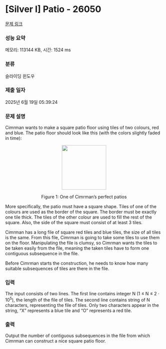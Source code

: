 # [Silver I] Patio - 26050 

[문제 링크](https://www.acmicpc.net/problem/26050) 

### 성능 요약

메모리: 113144 KB, 시간: 1524 ms

### 분류

슬라이딩 윈도우

### 제출 일자

2025년 6월 19일 05:39:24

### 문제 설명

<p>Cimrman wants to make a square patio floor using tiles of two colours, red and blue. The patio floor should look like this (with the colors slightly faded in time):</p>

<p style="text-align: center;"><img alt="" src="https://upload.acmicpc.net/f85e3eb7-0a6c-46c8-a5c9-0e47e6235010/-/preview/" style="width: 142px; height: 142px;"></p>

<p style="text-align: center;">Figure 1: One of Cimrman’s perfect patios</p>

<p>More specifically, the patio must have a square shape. Tiles of one of the colours are used as the border of the square. The border must be exactly one tile thick. The tiles of the other colour are used to fill the rest of the square. Also, the side of the square must consist of at least 3 tiles.</p>

<p>Cimrman has a long file of square red tiles and blue tiles, the size of all tiles is the same. From this file, Cimrman is going to take some tiles to use them on the floor. Manipulating the file is clumsy, so Cimrman wants the tiles to be taken easily from the file, meaning the taken tiles have to form one contiguous subsequence in the file.</p>

<p>Before Cimrman starts the construction, he needs to know how many suitable subsequences of tiles are there in the file.</p>

### 입력 

 <p>The input consists of two lines. The first line contains integer N (1 ≤ N ≤ 2 · 10<sup>5</sup>), the length of the file of tiles. The second line contains string of N characters, representing the file of tiles. Only two characters appear in the string, “X” represents a blue tile and “O” represents a red tile.</p>

### 출력 

 <p>Output the number of contiguous subsequences in the file from which Cimrman can construct a nice square patio floor.</p>

